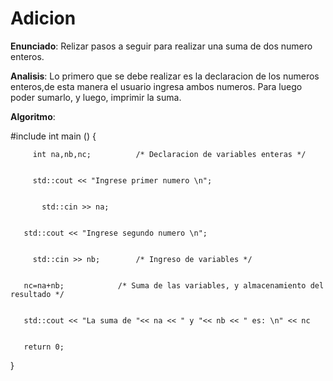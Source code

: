 # Adicion
**Enunciado**: Relizar pasos a seguir para realizar una suma de  dos numero enteros.


**Analisis**: Lo primero que se debe realizar es la declaracion de los numeros enteros,de esta manera el usuario ingresa ambos numeros. Para luego poder sumarlo, y luego, imprimir la suma.


**Algoritmo**:


#include <iostream>
       int main () {
       
       
	     int na,nb,nc;			/* Declaracion de variables enteras */
	     
	     
	     std::cout << "Ingrese primer numero \n";
	     
	     
		   std::cin >> na;
		   
		   
       std::cout << "Ingrese segundo numero \n";
       
       
	   	 std::cin >> nb;		/* Ingreso de variables */
		 
		 
       nc=na+nb;			/* Suma de las variables, y almacenamiento del resultado */
       
       
       std::cout << "La suma de "<< na << " y "<< nb << " es: \n" << nc
       
       
       return 0;
       
       
    
}


